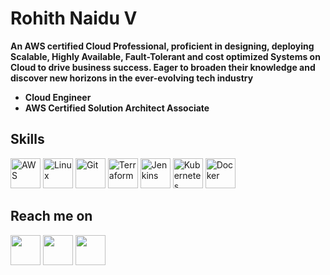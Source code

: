 # **Rohith Naidu V**
  **An AWS certified Cloud Professional, proficient in designing, deploying Scalable, Highly Available, Fault-Tolerant and cost optimized Systems on Cloud to drive business success. Eager to broaden their knowledge and discover new horizons in the ever-evolving tech industry**

* **Cloud Engineer**
* **AWS Certified Solution Architect Associate**

## Skills
<span>
  <img src="https://api.iconify.design/logos:aws.svg" alt="AWS" width=48 height=48>
  <img src="https://api.iconify.design/logos:linux-tux.svg" alt="Linux" width=48 height=48>
  <img src="https://api.iconify.design/logos:git-icon.svg" alt="Git" width=48 height=48>
  <img src="https://api.iconify.design/logos:terraform-icon.svg" alt="Terraform" width=48 height=48>
  <img src="https://api.iconify.design/logos:jenkins.svg" alt="Jenkins" width=48 height=48>
  <img src="https://api.iconify.design/logos:kubernetes.svg" alt="Kubernetes" width=48 height=48>
  <img src="https://api.iconify.design/logos:docker-icon.svg" alt="Docker" width=48 height=48>
</span>
<br>

## Reach me on

[<img src="https://api.iconify.design/logos:google-gmail.svg" width=48 height=48>][gmail]
[<img src="https://api.iconify.design/logos:linkedin-icon.svg" width=48 height=48>][linkedin]
[<img src="https://api.iconify.design/logos:medium-icon.svg" width=48 height=48>][medium]

[gmail]: mailto:rohithnaidu.998@gmail.com
[linkedin]: https://www.linkedin.com/in/rohith-naidu-v-9b0429174
[medium]: https://medium.com/@rohithnaidu998

